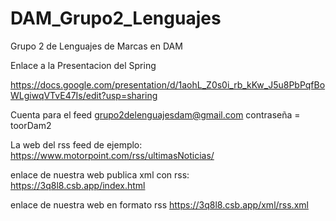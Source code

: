 # DAM_Grupo2_Lenguajes
Grupo 2 de Lenguajes de Marcas en DAM


Enlace a la Presentacion del Spring

https://docs.google.com/presentation/d/1aohL_Z0s0i_rb_kKw_J5u8PbPqfBoWLgiwqVTvE47Is/edit?usp=sharing

Cuenta para el feed grupo2delenguajesdam@gmail.com contraseña = toorDam2

La web del rss feed de ejemplo: https://www.motorpoint.com/rss/ultimasNoticias/

enlace de nuestra web publica xml con rss: https://3q8l8.csb.app/index.html

enlace de nuestra web en formato rss https://3q8l8.csb.app/xml/rss.xml
